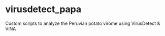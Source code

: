 # virusdetect_papa
Custom scripts to analyze the Peruvian potato virome using VirusDetect &amp; ViNA
